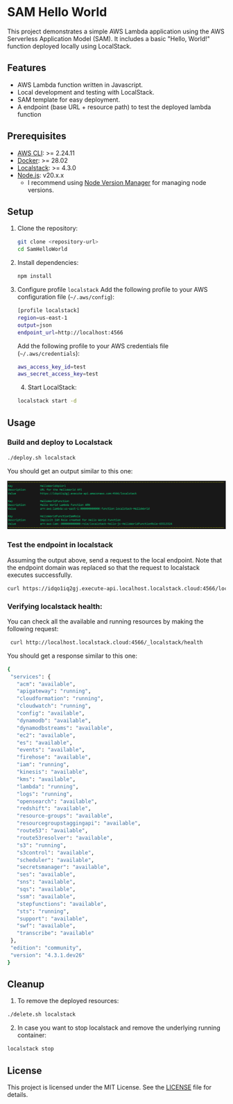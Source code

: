 # SAM Hello World

This project demonstrates a simple AWS Lambda application using the AWS Serverless Application Model (SAM). It includes a basic "Hello, World!" function deployed locally using LocalStack.

## Features

- AWS Lambda function written in Javascript.
- Local development and testing with LocalStack.
- SAM template for easy deployment.
- A endpoint (base URL + resource path) to test the deployed lambda function

## Prerequisites

- [AWS CLI](https://docs.aws.amazon.com/cli/latest/userguide/getting-started-install.html): >= 2.24.11
- [Docker](https://www.docker.com/): >= 28.02
- [Localstack](https://localstack.cloud/): >= 4.3.0
- [Node.js](https://nodejs.org/en/download): v20.x.x
    - I recommend using [Node Version Manager](https://github.com/nvm-sh/nvm) for managing node versions.


## Setup

1. Clone the repository:
    ```bash
    git clone <repository-url>
    cd SamHelloWorld
    ```

2. Install dependencies:
    ```bash
    npm install
    ```
3. Configure profile `localstack`
    Add the following profile to your AWS configuration file (`~/.aws/config`):
    ```bash
    [profile localstack]
    region=us-east-1
    output=json
    endpoint_url=http://localhost:4566
    ```

    Add the following profile to your AWS credentials file (`~/.aws/credentials`):
    ```bash
    aws_access_key_id=test
    aws_secret_access_key=test
    ```
    4. Start LocalStack:
    ```bash
    localstack start -d
    ```

## Usage

### Build and deploy to Localstack
```bash
./deploy.sh localstack
```
 
You should get an output similar to this one:

![Deployment outputs](docs/images/localstack-outputs.png)

### Test the endpoint in localstack

Assuming the output above,  send a request to the local endpoint. Note that the endpoint domain
was replaced so that the request to localstack executes successfully.

```bash
curl https://idqo1iq2gj.execute-api.localhost.localstack.cloud:4566/localstack/hello
```

### Verifying localstack health:
You can check all the available and running resources by making the following request:
```bash
 curl http://localhost.localstack.cloud:4566/_localstack/health
```
 You should get a response similar to this one:
 ```bash
 {
  "services": {
    "acm": "available",
    "apigateway": "running",
    "cloudformation": "running",
    "cloudwatch": "running",
    "config": "available",
    "dynamodb": "available",
    "dynamodbstreams": "available",
    "ec2": "available",
    "es": "available",
    "events": "available",
    "firehose": "available",
    "iam": "running",
    "kinesis": "available",
    "kms": "available",
    "lambda": "running",
    "logs": "running",
    "opensearch": "available",
    "redshift": "available",
    "resource-groups": "available",
    "resourcegroupstaggingapi": "available",
    "route53": "available",
    "route53resolver": "available",
    "s3": "running",
    "s3control": "available",
    "scheduler": "available",
    "secretsmanager": "available",
    "ses": "available",
    "sns": "available",
    "sqs": "available",
    "ssm": "available",
    "stepfunctions": "available",
    "sts": "running",
    "support": "available",
    "swf": "available",
    "transcribe": "available"
  },
  "edition": "community",
  "version": "4.3.1.dev26"
}
 ```
## Cleanup

1. To remove the deployed resources:
```bash
./delete.sh localstack
```
2. In case you want to stop localstack and remove the underlying running container:
```bash
localstack stop
```

## License

This project is licensed under the MIT License. See the [LICENSE](LICENSE) file for details.